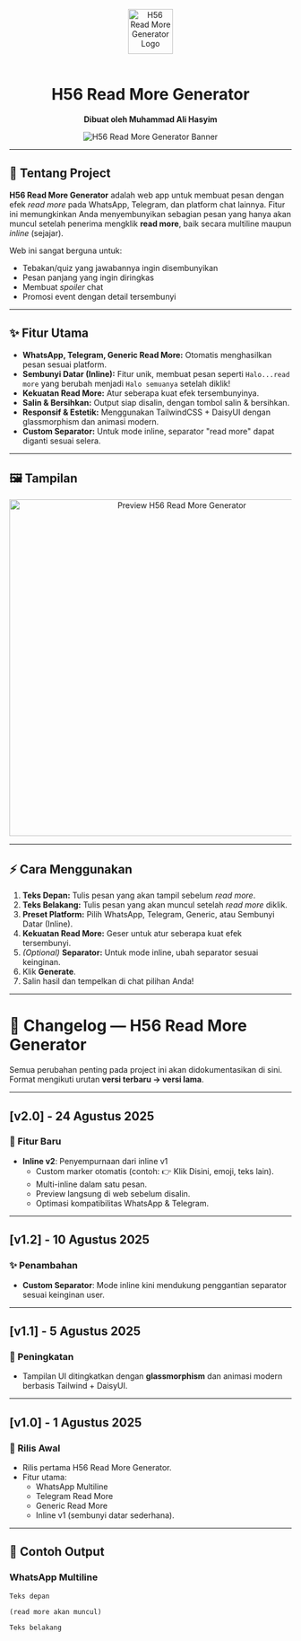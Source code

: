 <p align="center">
  <img src="https://h56-readmore-generator.netlify.app/H56.png" alt="H56 Read More Generator Logo" width="80" style="margin-bottom:16px;" />
</p>
<h1 align="center">H56 Read More Generator</h1>
<p align="center">
  <b>Dibuat oleh Muhammad Ali Hasyim</b>
</p>
<p align="center">
  <img src="https://h56-readmore-generator.netlify.app/images/Screenshot_20250824_132110_Chrome.jpg" alt="H56 Read More Generator Banner" />
</p>

---

## 🚀 Tentang Project

**H56 Read More Generator** adalah web app untuk membuat pesan dengan efek <i>read more</i> pada WhatsApp, Telegram, dan platform chat lainnya. Fitur ini memungkinkan Anda menyembunyikan sebagian pesan yang hanya akan muncul setelah penerima mengklik <b>read more</b>, baik secara multiline maupun <i>inline</i> (sejajar).

Web ini sangat berguna untuk:
- Tebakan/quiz yang jawabannya ingin disembunyikan
- Pesan panjang yang ingin diringkas
- Membuat <i>spoiler</i> chat
- Promosi event dengan detail tersembunyi

---

## ✨ Fitur Utama

- **WhatsApp, Telegram, Generic Read More:** Otomatis menghasilkan pesan sesuai platform.
- **Sembunyi Datar (Inline):** Fitur unik, membuat pesan seperti `Halo...read more` yang berubah menjadi `Halo semuanya` setelah diklik!
- **Kekuatan Read More:** Atur seberapa kuat efek tersembunyinya.
- **Salin & Bersihkan:** Output siap disalin, dengan tombol salin & bersihkan.
- **Responsif & Estetik:** Menggunakan TailwindCSS + DaisyUI dengan glassmorphism dan animasi modern.
- **Custom Separator:** Untuk mode inline, separator "read more" dapat diganti sesuai selera.

---

## 🖼️ Tampilan

<p align="center">
  <img src="https://h56-readmore-generator.netlify.app/images/Screenshot_20250824_132216_Chrome.jpg" alt="Preview H56 Read More Generator" width="600" />
</p>

---

## ⚡ Cara Menggunakan

1. **Teks Depan:** Tulis pesan yang akan tampil sebelum <i>read more</i>.
2. **Teks Belakang:** Tulis pesan yang akan muncul setelah <i>read more</i> diklik.
3. **Preset Platform:** Pilih WhatsApp, Telegram, Generic, atau Sembunyi Datar (Inline).
4. **Kekuatan Read More:** Geser untuk atur seberapa kuat efek tersembunyi.
5. _(Optional)_ **Separator:** Untuk mode inline, ubah separator sesuai keinginan.
6. Klik **Generate**.
7. Salin hasil dan tempelkan di chat pilihan Anda!

---

# 📌 Changelog — H56 Read More Generator

Semua perubahan penting pada project ini akan didokumentasikan di sini.  
Format mengikuti urutan **versi terbaru → versi lama**.

---

## [v2.0] - 24 Agustus 2025
### 🚀 Fitur Baru
- **Inline v2**: Penyempurnaan dari inline v1  
  - Custom marker otomatis (contoh: 👉 Klik Disini, emoji, teks lain).  
  - Multi-inline dalam satu pesan.  
  - Preview langsung di web sebelum disalin.  
  - Optimasi kompatibilitas WhatsApp & Telegram.  

---

## [v1.2] - 10 Agustus 2025
### ✨ Penambahan
- **Custom Separator**: Mode inline kini mendukung penggantian separator sesuai keinginan user.  

---

## [v1.1] - 5 Agustus 2025
### 🎨 Peningkatan
- Tampilan UI ditingkatkan dengan **glassmorphism** dan animasi modern berbasis Tailwind + DaisyUI.  

---

## [v1.0] - 1 Agustus 2025
### 🏁 Rilis Awal
- Rilis pertama H56 Read More Generator.  
- Fitur utama:  
  - WhatsApp Multiline  
  - Telegram Read More  
  - Generic Read More  
  - Inline v1 (sembunyi datar sederhana).

---

## 📱 Contoh Output

### WhatsApp Multiline

```text
Teks depan

(read more akan muncul)

Teks belakang